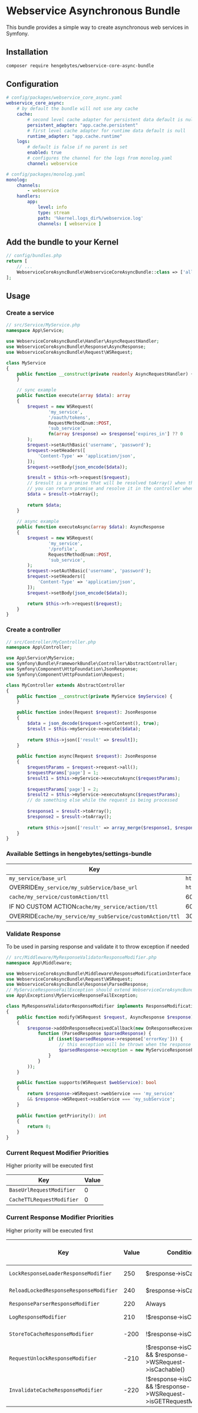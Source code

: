 # Webservice Asynchronous Bundle

This bundle provides a simple way to create asynchronous web services in Symfony.

## Installation

```bash
composer require hengebytes/webservice-core-async-bundle
```

## Configuration

```yaml
# config/packages/webservice_core_async.yaml
webservice_core_async:
    # by default the bundle will not use any cache
    cache:
        # second level cache adapter for persistent data default is null
        persistent_adapter: "app.cache.persistent"
        # first level cache adapter for runtime data default is null
        runtime_adapter: "app.cache.runtime"
    logs:
        # default is false if no parent is set
        enabled: true
        # configures the channel for the logs from monolog.yaml
        channel: webservice 
```

```yaml
# config/packages/monolog.yaml
monolog:
    channels:
        - webservice
    handlers:
        app:
            level: info
            type: stream
            path: '%kernel.logs_dir%/webservice.log'
            channels: [ webservice ]
```

## Add the bundle to your Kernel

```php
// config/bundles.php
return [
    // ...
    WebserviceCoreAsyncBundle\WebserviceCoreAsyncBundle::class => ['all' => true],
];
```

## Usage

### Create a service

```php
// src/Service/MyService.php
namespace App\Service;

use WebserviceCoreAsyncBundle\Handler\AsyncRequestHandler;
use WebserviceCoreAsyncBundle\Response\AsyncResponse;
use WebserviceCoreAsyncBundle\Request\WSRequest;

class MyService
{
    public function __construct(private readonly AsyncRequestHandler) {
    }

    // sync example
    public function execute(array $data): array
    {
        $request = new WSRequest(
                'my_service',
                '/oauth/tokens',
                RequestMethodEnum::POST,
                'sub_service',
                fn(array $response) => $response['expires_in'] ?? 0
        );
        $request->setAuthBasic('username', 'password');
        $request->setHeaders([
            'Content-Type' => 'application/json',
        ]);
        $request->setBody(json_encode($data));

        $result = $this->rh->request($request);
        // $result is a promise that will be resolved toArray() when the request is completed
        // you can return promise and resolve it in the controller when needed
        $data = $result->toArray();
        
        return $data;
    }
    
    // async example
    public function executeAsync(array $data): AsyncResponse
    {
        $request = new WSRequest(
                'my_service',
                '/profile',
                RequestMethodEnum::POST,
                'sub_service',
        );
        $request->setAuthBasic('username', 'password');
        $request->setHeaders([
            'Content-Type' => 'application/json',
        ]);
        $request->setBody(json_encode($data));

        return $this->rh->request($request);
    }
}
```

### Create a controller

```php
// src/Controller/MyController.php
namespace App\Controller;

use App\Service\MyService;
use Symfony\Bundle\FrameworkBundle\Controller\AbstractController;
use Symfony\Component\HttpFoundation\JsonResponse;
use Symfony\Component\HttpFoundation\Request;

class MyController extends AbstractController
{
    public function __construct(private MyService $myService) {
    }

    public function index(Request $request): JsonResponse
    {
        $data = json_decode($request->getContent(), true);
        $result = $this->myService->execute($data);
        
        return $this->json(['result' => $result]);
    }
    
    public function async(Request $request): JsonResponse
    {
        $requestParams = $request->request->all();
        $requestParams['page'] = 1;
        $result1 = $this->myService->executeAsync($requestParams);
        
        $requestParams['page'] = 2;
        $result2 = $this->myService->executeAsync($requestParams);
        // do something else while the request is being processed
        
        $response1 = $result->toArray();
        $response2 = $result->toArray();
        
        return $this->json(['result' => array_merge($response1, $response2)]);
    }
}
```

### Available Settings in hengebytes/settings-bundle

| Key                                                       | Value                 |
|-----------------------------------------------------------|-----------------------|
| `my_service/base_url`                                     | `http://example.com`  |
| OVERRIDE`my_service/my_subService/base_url`               | `http://example2.com` |
| `cache/my_service/customAction/ttl`                       | 600                   |
| IF NO CUSTOM ACTION`cache/my_service/action/ttl`          | 600                   |
| OVERRIDE`cache/my_service/my_subService/customAction/ttl` | 300                   |

### Validate Response

To be used in parsing response and validate it to throw exception if needed

```php
// src/Middleware/MyResponseValidatorResponseModifier.php
namespace App\Middleware;

use WebserviceCoreAsyncBundle\Middleware\ResponseModificationInterface;
use WebserviceCoreAsyncBundle\Request\WSRequest;
use WebserviceCoreAsyncBundle\Response\ParsedResponse;
// MyServiceResponseFailException should extend WebserviceCoreAsyncBundle\Exception\ResponseFailException
use App\Exceptions\MyServiceResponseFailException;

class MyResponseValidatorResponseModifier implements ResponseModificationInterface
{
    public function modify(WSRequest $request, AsyncResponse $response): AsyncResponse
    {
        $response->addOnResponseReceivedCallback(new OnResponseReceivedCallback(
            function (ParsedResponse $parsedResponse) {
                if (isset($parsedResponse->response['errorKey'])) {
                    // this exception will be thrown when the response is received
                    $parsedResponse->exception = new MyServiceResponseFailException($parsedResponse->response['errorKey']);
                }
            }
        ));
    }

    public function supports(WSRequest $webService): bool
    {
        return $response->WSRequest->webService === 'my_service' 
        && $response->WSRequest->subService === 'my_subService';
    }
    
    public function getPriority(): int
    {
        return 0;
    }
}
```

### Current Request Modifier Priorities

Higher priority will be executed first

| Key                       | Value |
|---------------------------|-------|
| `BaseUrlRequestModifier`  | 0     |
| `CacheTTLRequestModifier` | 0     |

### Current Response Modifier Priorities

Higher priority will be executed first

| Key                                    | Value | Condition                                                           | Could be disabled |
|----------------------------------------|-------|---------------------------------------------------------------------|-------------------|
| `LockResponseLoaderResponseModifier`   | 250   | $response->isCached                                                 | With Cache        |
| `ReloadLockedResponseResponseModifier` | 240   | $response->isCached                                                 | With Cache        |
| `ResponseParserResponseModifier`       | 220   | Always                                                              | -                 |
| `LogResponseModifier`                  | 210   | !$response->isCached                                                | With Logs         |
| `StoreToCacheResponseModifier`         | -200  | !$response->isCached                                                | With Cache        |
| `RequestUnlockResponseModifier`        | -210  | !$response->isCached && $response->WSRequest->isCachable()          | With Cache        |
| `InvalidateCacheResponseModifier`      | -220  | !$response->isCached && !$response->WSRequest->isGETRequestMethod() | With Cache        |
